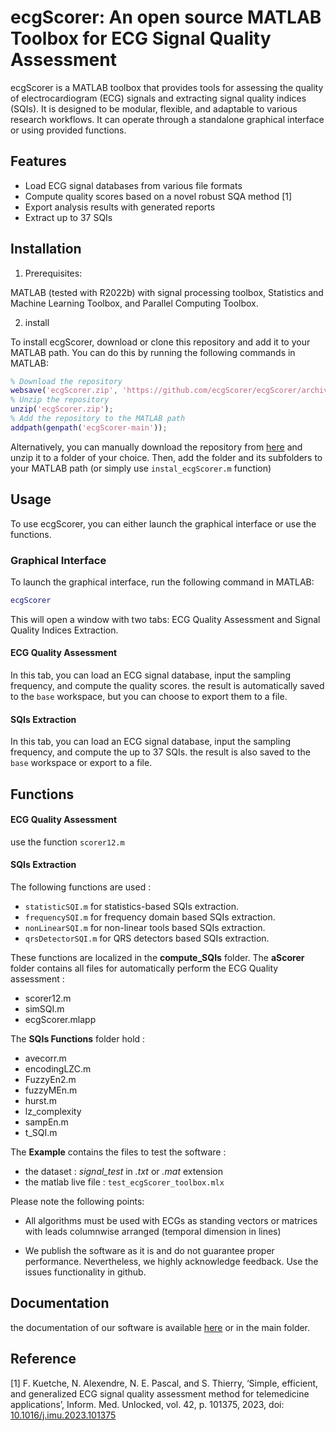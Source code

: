 # ecgScorer: An open source MATLAB Toolbox for ECG Signal Quality Assessment

ecgScorer is a MATLAB toolbox that provides tools for assessing the quality of electrocardiogram (ECG) signals and extracting signal quality indices (SQIs). It is designed to be modular, flexible, and adaptable to various research workflows. It can operate through a standalone graphical interface or using provided functions.

## Features

- Load ECG signal databases from various file formats
- Compute quality scores based on a novel robust SQA method [1]
- Export analysis results with generated reports
- Extract up to 37 SQIs 

## Installation
1. Prerequisites:

MATLAB (tested with R2022b) with signal processing toolbox,  Statistics and Machine Learning Toolbox, and Parallel Computing Toolbox.

2. install

To install ecgScorer, download or clone this repository and add it to your MATLAB path. You can do this by running the following commands in MATLAB:

```matlab
% Download the repository
websave('ecgScorer.zip', 'https://github.com/ecgScorer/ecgScorer/archive/refs/heads/main.zip');
% Unzip the repository
unzip('ecgScorer.zip');
% Add the repository to the MATLAB path
addpath(genpath('ecgScorer-main'));
```

Alternatively, you can manually download the repository from [here](https://github.com/ecgScorer/ecgScorer/archive/refs/heads/main.zip) and unzip it to a folder of your choice. Then, add the folder and its subfolders to your MATLAB path (or simply use `instal_ecgScorer.m` function)

## Usage

To use ecgScorer, you can either launch the graphical interface or use the functions.

### Graphical Interface

To launch the graphical interface, run the following command in MATLAB:

```matlab
ecgScorer
```

This will open a window with two tabs: ECG Quality Assessment and Signal Quality Indices Extraction.

#### ECG Quality Assessment

In this tab, you can load an ECG signal database, input the sampling frequency, and compute the quality scores. the result is automatically saved to the `base` workspace, but you can choose to export them to a file.

#### SQIs Extraction
In this tab, you can load an ECG signal database, input the sampling frequency, and compute the up to 37 SQIs. the result is also saved to the `base` workspace or export to a file.

## Functions
#### ECG Quality Assessment

use the function `scorer12.m`

#### SQIs Extraction
The following functions are used :
- `statisticSQI.m`   for statistics-based SQIs extraction.
- `frequencySQI.m`   for frequency domain based SQIs extraction.
- `nonLinearSQI.m`   for non-linear tools based SQIs extraction.
- `qrsDetectorSQI.m` for QRS detectors based SQIs extraction.

These functions are localized in the **compute_SQIs** folder.
The **aScorer** folder contains all files for automatically perform the ECG Quality assessment : 
- scorer12.m
- simSQI.m 
- ecgScorer.mlapp

The **SQIs Functions** folder hold :
- avecorr.m
- encodingLZC.m
- FuzzyEn2.m
- fuzzyMEn.m
- hurst.m
- lz_complexity
- sampEn.m
- t_SQI.m

The **Example** contains the files to test the software :
- the dataset : _signal_test_ in *.txt* or *.mat* extension
- the matlab live file : `test_ecgScorer_toolbox.mlx`

Please note the following points:
* All algorithms must be used with ECGs as standing vectors or matrices with leads columnwise arranged (temporal dimension in lines)

* We publish the software as it is and do not guarantee proper performance. Nevertheless, we highly acknowledge feedback. Use the issues functionality in github.

## Documentation
the documentation of our software is available [here](https://htmlpreview.github.io/?https://github.com/ecgScorer/ecgScorer/blob/5d9370deeb922e3a9deb65d12016436a16721648/ecg_scorer_toolbox/Documentation.html) or in the main folder.

## Reference
[1] F. Kuetche, N. Alexendre, N. E. Pascal, and S. Thierry, ‘Simple, efficient, and generalized ECG signal quality assessment method for telemedicine applications’, Inform. Med. Unlocked, vol. 42, p. 101375, 2023, doi: [10.1016/j.imu.2023.101375](doi.org/10.1016/j.imu.2023.101375)
